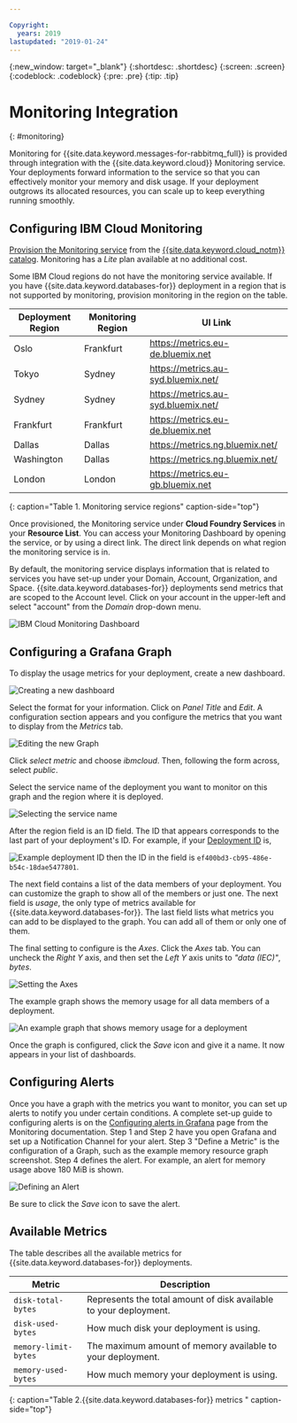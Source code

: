 ```yaml
---

Copyright:
  years: 2019
lastupdated: "2019-01-24"
---
```


{:new_window: target="_blank"}
{:shortdesc: .shortdesc}
{:screen: .screen}
{:codeblock: .codeblock}
{:pre: .pre}
{:tip: .tip}


# Monitoring Integration
{: #monitoring}

Monitoring for {{site.data.keyword.messages-for-rabbitmq_full}} is provided through integration with the {{site.data.keyword.cloud}} Monitoring service. Your deployments forward information to the service so that you can effectively monitor your memory and disk usage. If your deployment outgrows its allocated resources, you can scale up to keep everything running smoothly.

## Configuring IBM Cloud Monitoring

[Provision the Monitoring service](/docs/services/cloud-monitoring/how-to?topic=cloud-monitoring-provision) from the [{{site.data.keyword.cloud_notm}}  catalog](https://cloud.ibm.com/catalog/services/monitoring). Monitoring has a _Lite_ plan available at no additional cost.

Some IBM Cloud regions do not have the monitoring service available. If you have {{site.data.keyword.databases-for}} deployment in a region that is not supported by monitoring, provision monitoring in the region on the table.

Deployment Region|Monitoring Region|UI Link
----------|-----------|-----------
Oslo | Frankfurt | https://metrics.eu-de.bluemix.net
Tokyo | Sydney | https://metrics.au-syd.bluemix.net/
Sydney | Sydney | https://metrics.au-syd.bluemix.net/
Frankfurt | Frankfurt | https://metrics.eu-de.bluemix.net
Dallas | Dallas | https://metrics.ng.bluemix.net/
Washington | Dallas | https://metrics.ng.bluemix.net/
London | London | https://metrics.eu-gb.bluemix.net
{: caption="Table 1. Monitoring service regions" caption-side="top"}


Once provisioned, the Monitoring service under **Cloud Foundry Services** in your **Resource List**. You can access your Monitoring Dashboard by opening the service, or by using a direct link. The direct link depends on what region the monitoring service is in.

By default, the monitoring service displays information that is related to services you have set-up under your Domain, Account, Organization, and Space. {{site.data.keyword.databases-for}} deployments send metrics that are scoped to the Account level. Click on your account in the upper-left and select "account" from the _Domain_ drop-down menu.

![IBM Cloud Monitoring Dashboard](images/monitoring-dashboard.png)

## Configuring a Grafana Graph

To display the usage metrics for your deployment, create a new dashboard. 

![Creating a new dashboard](images/monitoring-dashboard-new.png)

Select the format for your information. Click on _Panel Title_ and _Edit_. A configuration section appears and you configure the metrics that you want to display from the _Metrics_ tab.

![Editing the new Graph](images/monitoring-edit-graph.png)

Click _select metric_ and choose _ibmcloud_. Then, following the form across, select _public_.

Select the service name of the deployment you want to monitor on this graph and the region where it is deployed.

![Selecting the service name](images/monitoring-service-name.png)
 
After the region field is an ID field. The ID that appears corresponds to the last part of your deployment's ID. For example, if your [Deployment ID](/docs/services/messages-for-rabbitmq?topic=messages-for-rabbitmq-dashboard-overview#id) is,

![Example deployment ID](images/monitoring-crn-example.png)
then the ID in the field is `ef400bd3-cb95-486e-b54c-18dae5477801`.

The next field contains a list of the data members of your deployment. You can customize the graph to show all of the members or just one. The next field is _usage_, the only type of metrics available for {{site.data.keyword.databases-for}}. The last field lists what metrics you can add to be displayed to the graph. You can add all of them or only one of them. 

The final setting to configure is the _Axes_. Click the _Axes_ tab. You can uncheck the _Right Y_ axis, and then set the _Left Y_ axis units to _"data (IEC)"_, _bytes_. 

![Setting the Axes](images/monitoring-set-axes.png)

The example graph shows the memory usage for all data members of a deployment.

![An example graph that shows memory usage for a deployment](images/monitoring-example-graph.png)

Once the graph is configured, click the _Save_ icon and give it a name. It now appears in your list of dashboards.

## Configuring Alerts

Once you have a graph with the metrics you want to monitor, you can set up alerts to notify you under certain conditions. A complete set-up guide to configuring alerts is on the [Configuring alerts in Grafana](/docs/services/cloud-monitoring/how-to?topic=cloud-monitoring-config_alerts_grafana) page from the Monitoring documentation. Step 1 and Step 2 have you open Grafana and set up a Notification Channel for your alert. Step 3 "Define a Metric" is the configuration of a Graph, such as the example memory resource graph screenshot. Step 4 defines the alert. For example, an alert for memory usage above 180 MiB is shown.

![Defining an Alert](images/monitoring-alert.png)

Be sure to click the _Save_ icon to save the alert.

## Available Metrics

The table describes all the available metrics for {{site.data.keyword.databases-for}} deployments.

Metric | Description
----------|-----------
`disk-total-bytes` | Represents the total amount of disk available to your deployment.
`disk-used-bytes` | How much disk your deployment is using.
`memory-limit-bytes` | The maximum amount of memory available to your deployment. 
`memory-used-bytes` | How much memory your deployment is using.
{: caption="Table 2.{{site.data.keyword.databases-for}} metrics " caption-side="top"}



